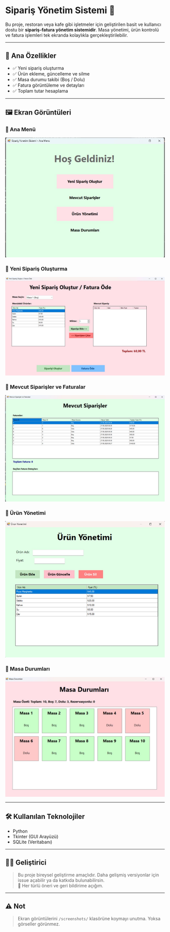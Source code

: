 # Sipariş Yönetim Sistemi 🧾

Bu proje, restoran veya kafe gibi işletmeler için geliştirilen basit ve kullanıcı dostu bir **sipariş-fatura yönetim sistemidir**. Masa yönetimi, ürün kontrolü ve fatura işlemleri tek ekranda kolaylıkla gerçekleştirilebilir.

---

## 📌 Ana Özellikler

- ✅ Yeni sipariş oluşturma
- ✅ Ürün ekleme, güncelleme ve silme
- ✅ Masa durumu takibi (Boş / Dolu)
- ✅ Fatura görüntüleme ve detayları
- ✅ Toplam tutar hesaplama

---

## 🖼️ Ekran Görüntüleri

### 🔹 Ana Menü
![Ana Menü](./screenshots/menu.jpeg)

### 🔹 Yeni Sipariş Oluşturma
![Yeni Sipariş](./screenshots/new-order.jpeg)

### 🔹 Mevcut Siparişler ve Faturalar
![Faturalar](./screenshots/invoices.jpeg)

### 🔹 Ürün Yönetimi
![Ürün Yönetimi](./screenshots/product-manage.jpeg)

### 🔹 Masa Durumları
![Masa Durumları](./screenshots/table-status.jpeg)

---

## 🛠️ Kullanılan Teknolojiler

- Python
- Tkinter (GUI Arayüzü)
- SQLite (Veritabanı)

---

## 👨‍💻 Geliştirici

> Bu proje bireysel geliştirme amaçlıdır. Daha gelişmiş versiyonlar için issue açabilir ya da katkıda bulunabilirsin.  
📩 Her türlü öneri ve geri bildirime açığım.

---

## ⚠️ Not

> Ekran görüntülerini `/screenshots/` klasörüne koymayı unutma. Yoksa görseller görünmez.
